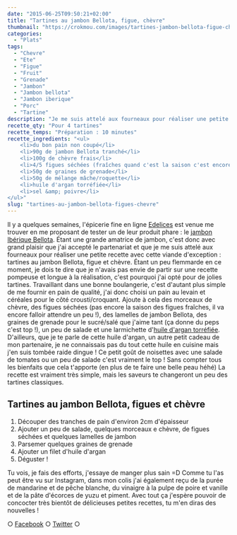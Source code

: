 ```yaml
---
date: "2015-06-25T09:50:21+02:00"
title: "Tartines au jambon Bellota, figue, chèvre"
thumbnail: "https://crokmou.com/images/tartines-jambon-bellota-figue-chevre-grenade-crokmou-blog-3.jpg"
categories:
  - "Plats"
tags:
  - "Chevre"
  - "Ete"
  - "Figue"
  - "Fruit"
  - "Grenade"
  - "Jambon"
  - "Jambon bellota"
  - "Jambon iberique"
  - "Porc"
  - "Tartine"
description: "Je me suis attelé aux fourneaux pour réaliser une petite recette avec cette viande d'exception : tartines au jambon Bellota, figue et chèvre."
recette_qty: "Pour 4 tartines"
recette_temps: "Préparation : 10 minutes"
recette_ingredients: "<ul>
	<li>du bon pain non coupé</li>
	<li>90g de jambon Bellota tranché</li>
	<li>100g de chèvre frais</li>
	<li>4/5 figues séchées (fraîches quand c'est la saison c'est encore mieux)</li>
	<li>50g de graines de grenade</li>
	<li>50g de mélange mâche/roquette</li>
	<li>huile d'argan torréfiée</li>
	<li>sel &amp; poivre</li>
</ul>"
slug: "tartines-au-jambon-bellota-figues-chevre"
---
```


Il y a quelques semaines, l'épicerie fine en ligne [Edelices](http://www.edelices.com) est venue me trouver en me proposant de tester un de leur produit phare : le [jambon Ibérique Bellota](http://www.edelices.com/viandes-salaisons/jambon-iberique-bellota.html). Étant une grande amatrice de jambon, c'est donc avec grand plaisir que j'ai accepté le partenariat et que je me suis attelé aux fourneaux pour réaliser une petite recette avec cette viande d'exception : tartines au jambon Bellota, figue et chèvre. Étant un peu flemmarde en ce moment, je dois te dire que je n'avais pas envie de partir sur une recette pompeuse et longue à la réalisation, c'est pourquoi j'ai opté pour de jolies tartines. Travaillant dans une bonne boulangerie, c'est d'autant plus simple de me fournir en pain de qualité, j'ai donc choisi un pain au levain et céréales pour le côté crousti/croquant. Ajoute à cela des morceaux de chèvre, des figues séchées (pas encore la saison des figues fraîches, il va encore falloir attendre un peu !), des lamelles de jambon Bellota, des graines de grenade pour le sucré/salé que j'aime tant (ça donne du peps c'est top !), un peu de salade et une larmichette d'[huile d'argan torréfiée](http://www.edelices.com/huile-argan-torrefiee-argania.html). D'ailleurs, que je te parle de cette huile d'argan, un autre petit cadeau de mon partenaire, je ne connaissais pas du tout cette huile en cuisine mais j'en suis tombée raide dingue ! Ce petit goût de noisettes avec une salade de tomates ou un peu de salade c'est vraiment le top ! Sans compter tous les bienfaits que cela t'apporte (en plus de te faire une belle peau héhé) La recette est vraiment très simple, mais les saveurs te changeront un peu des tartines classiques.

## **Tartines au jambon Bellota, figues et chèvre**

1.  Découper des tranches de pain d'environ 2cm d'épaisseur
2.  Ajouter un peu de salade, quelques morceaux e chèvre, de figues séchées et quelques lamelles de jambon
3.  Parsemer quelques graines de grenade
4.  Ajouter un filet d'huile d'argan
5.  Déguster !

Tu vois, je fais des efforts, j'essaye de manger plus sain =D Comme tu l'as peut être vu sur Instagram, dans mon colis j'ai également reçu de la purée de mandarine et de pêche blanche, du vinaigre à la pulpe de poire et vanille et de la pâte d'écorces de yuzu et piment. Avec tout ça j'espère pouvoir de concocter très bientôt de délicieuses petites recettes, tu m'en diras des nouvelles !

○ [Facebook](https://www.facebook.com/crokmou.blog) ○ [Twitter](https://twitter.com/Crokmou) ○